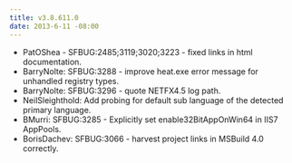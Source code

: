 ```yaml
---
title: v3.8.611.0
date: 2013-6-11 -08:00
---
```


* PatOShea - SFBUG:2485;3119;3020;3223 - fixed links in html documentation.
* BarryNolte: SFBUG:3288 - improve heat.exe error message for unhandled registry types.
* BarryNolte: SFBUG:3296 - quote NETFX4.5 log path.
* NeilSleighthold: Add probing for default sub language of the detected primary language.
* BMurri: SFBUG:3285 - Explicitly set enable32BitAppOnWin64 in IIS7 AppPools.
* BorisDachev: SFBUG:3066 - harvest project links in MSBuild 4.0 correctly.
